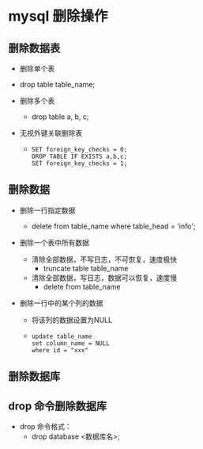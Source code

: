 # mysql 删除操作

##  删除数据表

- 删除单个表
  
- drop table table_name;
  
- 删除多个表

  - drop table a, b, c;

- 无视外键关联删除表

  - ```mysql
    SET foreign_key_checks = 0;
    DROP TABLE IF EXISTS a,b,c;
    SET foreign_key_checks = 1;
    ```



## 删除数据

- 删除一行指定数据
  
  - delete from table_name where table_head = 'info';
  
- 删除一个表中所有数据
  - 清除全部数据，不写日志，不可恢复，速度极快
    - truncate table table_name
  - 清除全部数据，写日志，数据可以恢复，速度慢
    - delete from table_name
  
- 删除一行中的某个列的数据

  - 将该列的数据设置为NULL

  - ```mysql
    update table_name
    set column_name = NULL
    where id = "xxx"
    ```

    

## 删除数据库

## drop 命令删除数据库

- drop 命令格式：
  - drop database <数据库名>;